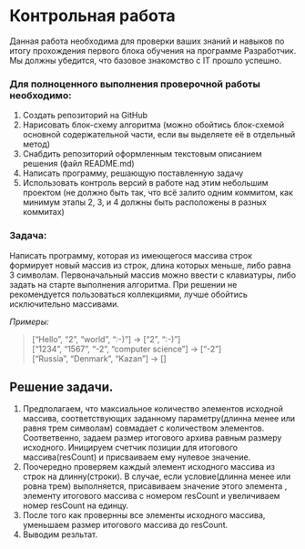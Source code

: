 # Контрольная работа
Данная работа необходима для проверки ваших знаний и навыков по итогу прохождения первого блока обучения на программе Разработчик. Мы должны убедится, что базовое знакомство с IT прошло успешно.

### Для полноценного выполнения проверочной работы необходимо:

1. Создать репозиторий на GitHub
2. Нарисовать блок-схему алгоритма (можно обойтись блок-схемой основной содержательной части, если вы выделяете её в отдельный метод)
3. Снабдить репозиторий оформленным текстовым описанием решения (файл README.md)
4. Написать программу, решающую поставленную задачу
5. Использовать контроль версий в работе над этим небольшим проектом (не должно быть так, что всё залито одним коммитом, как минимум этапы 2, 3, и 4 должны быть расположены в разных коммитах)

### Задача: 
Написать программу, которая из имеющегося массива строк формирует новый массив из строк, длина которых меньше, либо равна 3 символам. Первоначальный массив можно ввести с клавиатуры, либо задать на старте выполнения алгоритма. При решении не рекомендуется пользоваться коллекциями, лучше обойтись исключительно массивами.

_Примеры:_

>[“Hello”, “2”, “world”, “:-)”] → [“2”, “:-)”]  
[“1234”, “1567”, “-2”, “computer science”] → [“-2”]  
[“Russia”, “Denmark”, “Kazan”] → []

## Решение задачи.

1. Предполагаем, что максиальное количество элементов исходной массива, соответствующих заданному параметру(длинна менее или равня трем символам) совмадает с количеством элементов. Соответвенно, задаем размер итогового архива равным размеру исходного. Иницируем счетчик позиции для итогового массива(resCount) и присваиваем ему нулевое значение. 
2. Поочередно проверяем каждый элемент исходного массива из строк на длинну(строки). В случае, если условие(длинна менее или ровна трем) выполняется, присавиваем значение этого элемента , элементу итогового массива с номером resCount и увеличиваем номер resCount на единцу.
3. После того как провернны все элементы исходного массива, уменьшаем размер итогового массива до resCount. 
4. Выводим резльтат.    